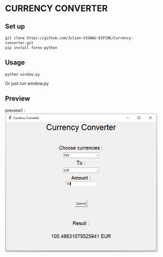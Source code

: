# CURRENCY CONVERTER

## Set up

```
git clone https://github.com/Julien-VIGNAU-ESPINE/Currency-converter.git
pip install forex-python
```

## Usage

```
python window.py
```
Or just run window.py

## Preview

preview1 :
![image1](images/preview01.png)